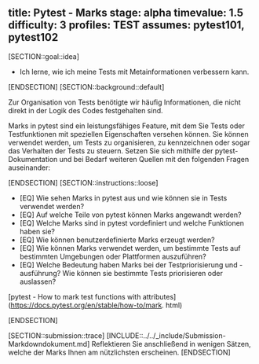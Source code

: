 title: Pytest - Marks
stage: alpha
timevalue: 1.5
difficulty: 3
profiles: TEST
assumes: pytest101, pytest102
---
[SECTION::goal::idea]

- Ich lerne, wie ich meine Tests mit Metainformationen verbessern kann.

[ENDSECTION]
[SECTION::background::default]

Zur Organisation von Tests benötigte wir häufig Informationen, die nicht direkt in der Logik
des Codes festgehalten sind.

Marks in pytest sind ein leistungsfähiges Feature, mit dem Sie Tests oder Testfunktionen mit
speziellen Eigenschaften versehen können.
Sie können verwendet werden, um Tests zu organisieren, zu kennzeichnen oder sogar das Verhalten
der Tests zu steuern.
Setzen Sie sich mithilfe der pytest-Dokumentation und bei Bedarf weiteren Quellen mit den
folgenden Fragen auseinander:

[ENDSECTION]
[SECTION::instructions::loose]

- [EQ] Wie sehen Marks in pytest aus und wie können sie in Tests verwendet werden?
- [EQ] Auf welche Teile von pytest können Marks angewandt werden?
- [EQ] Welche Marks sind in pytest vordefiniert und welche Funktionen haben sie?
- [EQ] Wie können benutzerdefinierte Marks erzeugt werden?
- [EQ] Wie können Marks verwendet werden, um bestimmte Tests auf bestimmten Umgebungen oder
   Plattformen auszuführen?
- [EQ] Welche Bedeutung haben Marks bei der Testpriorisierung und -ausführung? Wie können sie
   bestimmte Tests priorisieren oder auslassen?

[pytest - How to mark test functions with attributes](https://docs.pytest.org/en/stable/how-to/mark.
html)

[ENDSECTION]

[SECTION::submission::trace]
[INCLUDE::../../_include/Submission-Markdowndokument.md]
Reflektieren Sie anschließend in wenigen Sätzen, welche der Marks Ihnen am nützlichsten
erscheinen.
[ENDSECTION]
